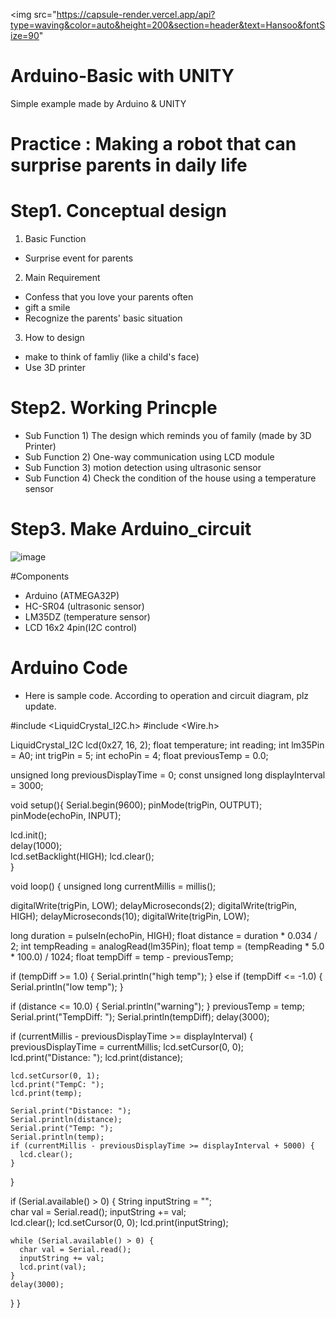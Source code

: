 <img src="https://capsule-render.vercel.app/api?type=waving&color=auto&height=200&section=header&text=Hansoo&fontSize=90"
# Arduino-Basic with UNITY

Simple example made by Arduino & UNITY 

# Practice : Making a robot that can surprise parents in daily life

# Step1. Conceptual design

1. Basic Function
- Surprise event for parents

2. Main Requirement
- Confess that you love your parents often
- gift a smile
- Recognize the parents' basic situation

3. How to design
- make to think of famliy (like a child's face)
- Use 3D printer

# Step2. Working Princple

- Sub Function 1) The design which reminds you of family (made by 3D Printer)
- Sub Function 2) One-way communication using LCD module
- Sub Function 3) motion detection using ultrasonic sensor
- Sub Function 4) Check the condition of the house using a temperature sensor

# Step3. Make Arduino_circuit
![image](https://github.com/hansoo1/Arduino-Basic-with-UNITY/assets/107674388/d7c114e2-495d-4e60-a727-4d4e1710c62a)

#Components
- Arduino (ATMEGA32P)
- HC-SR04 (ultrasonic sensor)
- LM35DZ (temperature sensor)
- LCD 16x2 4pin(I2C control)


# Arduino Code 
- Here is sample code. According to operation and circuit diagram, plz update.

#include <LiquidCrystal_I2C.h>
#include <Wire.h>

  LiquidCrystal_I2C lcd(0x27, 16, 2);
  float temperature;
  int reading;
  int lm35Pin = A0;
  int trigPin = 5;
  int echoPin = 4;
  float previousTemp = 0.0;

  unsigned long previousDisplayTime = 0;
  const unsigned long displayInterval = 3000;

  void setup(){
  Serial.begin(9600);
  pinMode(trigPin, OUTPUT);
  pinMode(echoPin, INPUT);

  lcd.init();          
  delay(1000);         
  lcd.setBacklight(HIGH); 
  lcd.clear();        
  }

  void loop()
  {
  unsigned long currentMillis = millis();
  
  digitalWrite(trigPin, LOW);
  delayMicroseconds(2);
  digitalWrite(trigPin, HIGH);
  delayMicroseconds(10);
  digitalWrite(trigPin, LOW);

  long duration = pulseIn(echoPin, HIGH);
  float distance = duration * 0.034 / 2;
  int tempReading = analogRead(lm35Pin);
  float temp = (tempReading * 5.0 * 100.0) / 1024;
  float tempDiff = temp - previousTemp;  
  

  if (tempDiff >= 1.0) {
    Serial.println("high temp");
  } else if (tempDiff <= -1.0) {
    Serial.println("low temp");
  }

 
  if (distance <= 10.0) {
    Serial.println("warning");
  }
  previousTemp = temp;  
  Serial.print("TempDiff: ");
  Serial.println(tempDiff);
  delay(3000); 
    
  if (currentMillis - previousDisplayTime >= displayInterval) {
    previousDisplayTime = currentMillis;
    lcd.setCursor(0, 0);
    lcd.print("Distance: ");
    lcd.print(distance);

    lcd.setCursor(0, 1);
    lcd.print("TempC: ");
    lcd.print(temp);

    Serial.print("Distance: ");
    Serial.println(distance);
    Serial.print("Temp: ");
    Serial.println(temp);
    if (currentMillis - previousDisplayTime >= displayInterval + 5000) {
      lcd.clear();
    }
  }
  
  if (Serial.available() > 0) {
    String inputString = "";  
    char val = Serial.read();
    inputString += val;  
    lcd.clear();
    lcd.setCursor(0, 0);
    lcd.print(inputString);
    
    while (Serial.available() > 0) {
      char val = Serial.read();
      inputString += val;
      lcd.print(val);
    }
    delay(3000);
  }
}
